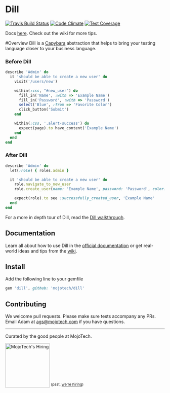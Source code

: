 # Dill
[![Travis Build Status](https://travis-ci.org/mojotech/dill.svg?branch=master)](https://travis-ci.org/mojotech/dill)
[![Code Climate](https://codeclimate.com/github/mojotech/dill/badges/gpa.svg)](https://codeclimate.com/github/mojotech/dill)
[![Test Coverage](https://codeclimate.com/github/mojotech/dill/badges/coverage.svg)](https://codeclimate.com/github/mojotech/dill)

Docs [here](/docs/getting_started.md). Check out the wiki for more tips.

#Overview
Dill is a [Capybara](https://github.com/jnicklas/capybara) abstraction that helps to bring your testing language closer to your business language.

### Before Dill
```ruby
describe 'Admin' do
  it 'should be able to create a new user' do
    visit('/users/new')

    within(:css, "#new_user") do
      fill_in('Name', :with => 'Example Name')
      fill_in('Password', :with => 'Password')
      select('Blue', :from => 'Favorite Color')
      click_button('Submit')
    end

    within(:css, '.alert-success') do
      expect(page).to have_content('Example Name')
    end
  end
end
```

### After Dill
```ruby
describe 'Admin' do
  let(:role) { roles.admin }

  it 'should be able to create a new user' do
    role.navigate_to_new_user
    role.create_user(name: 'Example Name', password: 'Password', color: 'Blue')

    expect(role).to see :successfully_created_user, 'Example Name'
  end
end
```

For a more in depth tour of Dill, read the [Dill walkthrough](/docs/walkthrough.md).


## Documentation
Learn all about how to use Dill in the [official documentation](/docs/getting_started.md) or get real-world ideas and tips from the [wiki](https://github.com/mojotech/dill/wiki).


## Install
Add the following line to your gemfile

```ruby
gem 'dill', github: 'mojotech/dill'
```


## Contributing
We welcome pull requests. Please make sure tests accompany any PRs. Email Adam at ags@mojotech.com if you have questions.


---

Curated by the good people at MojoTech.

<a href="http://mojotech.com"><img width="140px" src="https://mojotech.github.io/jeet/img/mojotech-logo.svg" title="MojoTech's Hiring"></a> <sup>(psst, [we're hiring](http://www.mojotech.com/jobs))</sup>
